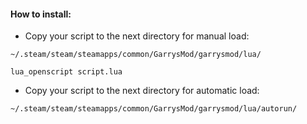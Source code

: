 #### How to install:
- Copy your script to the next directory for manual load:
```
~/.steam/steam/steamapps/common/GarrysMod/garrysmod/lua/
```
```
lua_openscript script.lua
```
- Copy your script to the next directory for automatic load:
```
~/.steam/steam/steamapps/common/GarrysMod/garrysmod/lua/autorun/
```
